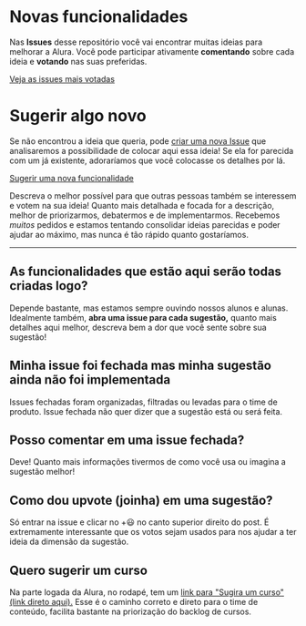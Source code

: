 # Novas funcionalidades

Nas **Issues** desse repositório você vai encontrar muitas ideias para melhorar a Alura. Você pode participar ativamente **comentando** sobre cada ideia e **votando** nas suas preferidas.

[Veja as issues mais votadas](https://github.com/caelum/alura-funcionalidades/issues?utf8=%E2%9C%93&q=is%3Aissue+is%3Aopen+sort%3Areactions-%2B1-desc+)

# Sugerir algo novo

Se não encontrou a ideia que queria, pode [criar uma nova Issue](https://github.com/caelum/alura-funcionalidades/issues/new?assignees=&labels=sugest%C3%A3o&template=sugira-uma-nova-funcionalidade.md&title=) que analisaremos a possibilidade de colocar aqui essa ideia! Se ela for parecida com um já existente, adoraríamos que você colocasse os detalhes por lá.

[Sugerir uma nova funcionalidade](https://github.com/caelum/alura-funcionalidades/issues/new?assignees=&labels=sugest%C3%A3o&template=sugira-uma-nova-funcionalidade.md&title=)

Descreva o melhor possível para que outras pessoas também se interessem e votem na sua ideia!  Quanto mais detalhada e focada for a descrição, melhor de priorizarmos, debatermos e de implementarmos. Recebemos *muitos* pedidos e estamos tentando consolidar ideias parecidas e poder ajudar ao máximo, mas nunca é tão rápido quanto gostaríamos.

---

## As funcionalidades que estão aqui serão todas criadas logo?

Depende bastante, mas estamos sempre ouvindo nossos alunos e alunas. Idealmente também, **abra uma issue para cada sugestão,** quanto mais detalhes aqui melhor, descreva bem a dor que você sente sobre sua sugestão!


## Minha issue foi fechada mas minha sugestão ainda não foi implementada

Issues fechadas foram organizadas, filtradas ou levadas para o time de produto. Issue fechada não quer dizer que a sugestão está ou será feita.

## Posso comentar em uma issue fechada?

Deve! Quanto mais informações tivermos de como você usa ou imagina a sugestão melhor!

## Como dou upvote (joinha) em uma sugestão?

Só entrar na issue e clicar no +😃 no canto superior direito do post. É extremamente interessante que os votos sejam usados para nos ajudar a ter ideia da dimensão da sugestão.

## Quero sugerir um **curso**
Na parte logada da Alura, no rodapé, tem um [link para "Sugira um curso" (link direto aqui).](https://docs.google.com/forms/d/e/1FAIpQLScwKyaSvuFXK9SmMJoLPuYAS2qD_XAAnZPxMZij9qVeflbhBg/viewform) Esse é o caminho correto e direto para o time de conteúdo, facilita bastante na priorização do backlog de cursos.


